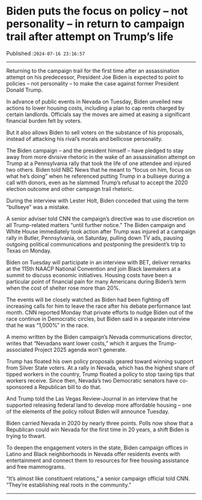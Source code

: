 # Biden puts the focus on policy – not personality – in return to campaign trail after attempt on Trump’s life

Published :`2024-07-16 23:16:57`

---

Returning to the campaign trail for the first time after an assassination attempt on his predecessor, President Joe Biden is expected to point to policies – not personality – to make the case against former President Donald Trump.

In advance of public events in Nevada on Tuesday, Biden unveiled new actions to lower housing costs, including a plan to cap rents charged by certain landlords. Officials say the moves are aimed at easing a significant financial burden felt by voters.

But it also allows Biden to sell voters on the substance of his proposals, instead of attacking his rival’s morals and bellicose personality.

The Biden campaign – and the president himself – have pledged to stay away from more divisive rhetoric in the wake of an assassination attempt on Trump at a Pennsylvania rally that took the life of one attendee and injured two others. Biden told NBC News that he meant to “focus on him, focus on what he’s doing” when he referenced putting Trump in a bullseye during a call with donors, even as he slammed Trump’s refusal to accept the 2020 election outcome and other campaign trail rhetoric.

During the interview with Lester Holt, Biden conceded that using the term “bullseye” was a mistake.

A senior adviser told CNN the campaign’s directive was to use discretion on all Trump-related matters “until further notice.” The Biden campaign and White House immediately took action after Trump was injured at a campaign rally in Butler, Pennsylvania, on Saturday, pulling down TV ads, pausing outgoing political communications and postponing the president’s trip to Texas on Monday.

Biden on Tuesday will participate in an interview with BET, deliver remarks at the 115th NAACP National Convention and join Black lawmakers at a summit to discuss economic initiatives. Housing costs have been a particular point of financial pain for many Americans during Biden’s term when the cost of shelter rose more than 20%.

The events will be closely watched as Biden had been fighting off increasing calls for him to leave the race after his debate performance last month. CNN reported Monday that private efforts to nudge Biden out of the race continue in Democratic circles, but Biden said in a separate interview that he was “1,000%” in the race.

A memo written by the Biden campaign’s Nevada communications director, writes that “Nevadans want lower costs,” which it argues the Trump-associated Project 2025 agenda won’t generate.

Trump has floated his own policy proposals geared toward winning support from Silver State voters. At a rally in Nevada, which has the highest share of tipped workers in the country, Trump floated a policy to stop taxing tips that workers receive. Since then, Nevada’s two Democratic senators have co-sponsored a Republican bill to do that.

And Trump told the Las Vegas Review-Journal in an interview that he supported releasing federal land to develop more affordable housing – one of the elements of the policy rollout Biden will announce Tuesday.

Biden carried Nevada in 2020 by nearly three points. Polls now show that a Republican could win Nevada for the first time in 20 years, a shift Biden is trying to thwart.

To deepen the engagement voters in the state, Biden campaign offices in Latino and Black neighborhoods in Nevada offer residents events with entertainment and connect them to resources for free housing assistance and free mammograms.

“It’s almost like constituent relations,” a senior campaign official told CNN. “They’re establishing real roots in the community.”

---

